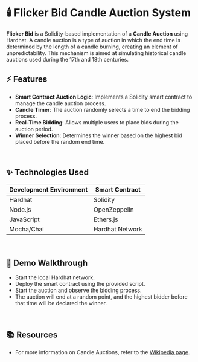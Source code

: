 # 🕯️ Flicker Bid Candle Auction System

**Flicker Bid** is a Solidity-based implementation of a **Candle Auction** using Hardhat. A candle auction is a type of auction in which the end time is determined by the length of a candle burning, creating an element of unpredictability. This mechanism is aimed at simulating historical candle auctions used during the 17th and 18th centuries.

## ⚡ Features

- **Smart Contract Auction Logic**: Implements a Solidity smart contract to manage the candle auction process.
- **Candle Timer**: The auction randomly selects a time to end the bidding process.
- **Real-Time Bidding**: Allows multiple users to place bids during the auction period.
- **Winner Selection**: Determines the winner based on the highest bid placed before the random end time.

<br>

## ✨ Technologies Used

| Development Environment | Smart Contract  |
| ----------------------- | --------------- |
| Hardhat                 | Solidity        |
| Node.js                 | OpenZeppelin    |
| JavaScript              | Ethers.js       |
| Mocha/Chai              | Hardhat Network |

<br>

## 🎥 Demo Walkthrough

- Start the local Hardhat network.
- Deploy the smart contract using the provided script.
- Start the auction and observe the bidding process.
- The auction will end at a random point, and the highest bidder before that time will be declared the winner.

<br>

## 📚 Resources

- For more information on Candle Auctions, refer to the [Wikipedia page](https://en.wikipedia.org/wiki/Candle_auction).

<br>

